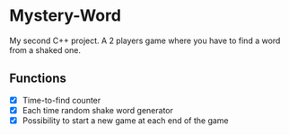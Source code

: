 # Mystery-Word
My second C++ project. A 2 players game where you have to find a word from a shaked one.

## Functions

- [x] Time-to-find counter
- [x] Each time random shake word generator
- [x] Possibility to start a new game at each end of the game

